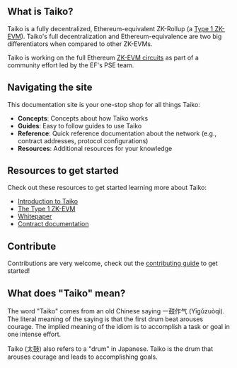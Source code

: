 ## What is Taiko?

Taiko is a fully decentralized, Ethereum-equivalent ZK-Rollup (a [Type 1 ZK-EVM](https://mirror.xyz/labs.taiko.eth/w7NSKDeKfJoEy0p89I9feixKfdK-20JgWF9HZzxfeBo)). Taiko's full decentralization and Ethereum-equivalence are two big differentiators when compared to other ZK-EVMs.

Taiko is working on the full Ethereum [ZK-EVM circuits](https://github.com/privacy-scaling-explorations/zkevm-circuits) as part of a community effort led by the EF's PSE team.

## Navigating the site

This documentation site is your one-stop shop for all things Taiko:

- **Concepts**: Concepts about how Taiko works
- **Guides**: Easy to follow guides to use Taiko
- **Reference**: Quick reference documentation about the network (e.g., contract addresses, protocol configurations)
- **Resources**: Additional resources for your knowledge

## Resources to get started

Check out these resources to get started learning more about Taiko:

- [Introduction to Taiko](https://mirror.xyz/labs.taiko.eth/oRy3ZZ_4-6IEQcuLCMMlxvdH6E-T3_H7UwYVzGDsgf4)
- [The Type 1 ZK-EVM](https://mirror.xyz/labs.taiko.eth/w7NSKDeKfJoEy0p89I9feixKfdK-20JgWF9HZzxfeBo)
- [Whitepaper](https://taikoxyz.github.io/taiko-mono/taiko-whitepaper.pdf)
- [Contract documentation](/docs/reference/contract-documentation/)

## Contribute

Contributions are very welcome, check out the [contributing guide](https://github.com/taikoxyz/taiko-mono/blob/main/CONTRIBUTING.md) to get started!

## What does "Taiko" mean?

The word "Taiko" comes from an old Chinese saying 一鼓作气 (Yīgǔzuòqì). The literal meaning of the saying is that the first drum beat arouses courage. The implied meaning of the idiom is to accomplish a task or goal in one intense effort.

Taiko (太鼓) also refers to a "drum" in Japanese. Taiko is the drum that arouses courage and leads to accomplishing goals.
